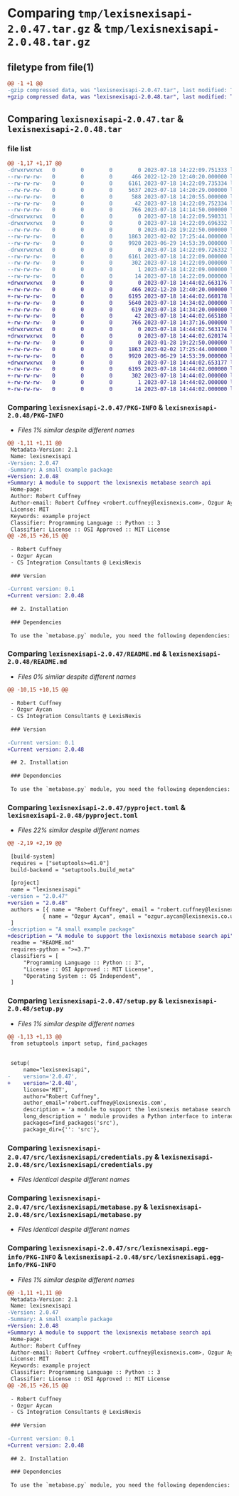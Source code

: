 # Comparing `tmp/lexisnexisapi-2.0.47.tar.gz` & `tmp/lexisnexisapi-2.0.48.tar.gz`

## filetype from file(1)

```diff
@@ -1 +1 @@
-gzip compressed data, was "lexisnexisapi-2.0.47.tar", last modified: Tue Jul 18 14:22:09 2023, max compression
+gzip compressed data, was "lexisnexisapi-2.0.48.tar", last modified: Tue Jul 18 14:44:02 2023, max compression
```

## Comparing `lexisnexisapi-2.0.47.tar` & `lexisnexisapi-2.0.48.tar`

### file list

```diff
@@ -1,17 +1,17 @@
-drwxrwxrwx   0        0        0        0 2023-07-18 14:22:09.751333 lexisnexisapi-2.0.47/
--rw-rw-rw-   0        0        0      466 2022-12-20 12:40:20.000000 lexisnexisapi-2.0.47/LICENSE.txt
--rw-rw-rw-   0        0        0     6161 2023-07-18 14:22:09.735334 lexisnexisapi-2.0.47/PKG-INFO
--rw-rw-rw-   0        0        0     5637 2023-07-18 14:20:29.000000 lexisnexisapi-2.0.47/README.md
--rw-rw-rw-   0        0        0      588 2023-07-18 14:20:55.000000 lexisnexisapi-2.0.47/pyproject.toml
--rw-rw-rw-   0        0        0       42 2023-07-18 14:22:09.752334 lexisnexisapi-2.0.47/setup.cfg
--rw-rw-rw-   0        0        0      766 2023-07-18 14:14:50.000000 lexisnexisapi-2.0.47/setup.py
-drwxrwxrwx   0        0        0        0 2023-07-18 14:22:09.590331 lexisnexisapi-2.0.47/src/
-drwxrwxrwx   0        0        0        0 2023-07-18 14:22:09.696332 lexisnexisapi-2.0.47/src/lexisnexisapi/
--rw-rw-rw-   0        0        0        0 2023-01-28 19:22:50.000000 lexisnexisapi-2.0.47/src/lexisnexisapi/__init__.py
--rw-rw-rw-   0        0        0     1863 2023-02-02 17:25:44.000000 lexisnexisapi-2.0.47/src/lexisnexisapi/credentials.py
--rw-rw-rw-   0        0        0     9920 2023-06-29 14:53:39.000000 lexisnexisapi-2.0.47/src/lexisnexisapi/metabase.py
-drwxrwxrwx   0        0        0        0 2023-07-18 14:22:09.726332 lexisnexisapi-2.0.47/src/lexisnexisapi.egg-info/
--rw-rw-rw-   0        0        0     6161 2023-07-18 14:22:09.000000 lexisnexisapi-2.0.47/src/lexisnexisapi.egg-info/PKG-INFO
--rw-rw-rw-   0        0        0      302 2023-07-18 14:22:09.000000 lexisnexisapi-2.0.47/src/lexisnexisapi.egg-info/SOURCES.txt
--rw-rw-rw-   0        0        0        1 2023-07-18 14:22:09.000000 lexisnexisapi-2.0.47/src/lexisnexisapi.egg-info/dependency_links.txt
--rw-rw-rw-   0        0        0       14 2023-07-18 14:22:09.000000 lexisnexisapi-2.0.47/src/lexisnexisapi.egg-info/top_level.txt
+drwxrwxrwx   0        0        0        0 2023-07-18 14:44:02.663176 lexisnexisapi-2.0.48/
+-rw-rw-rw-   0        0        0      466 2022-12-20 12:40:20.000000 lexisnexisapi-2.0.48/LICENSE.txt
+-rw-rw-rw-   0        0        0     6195 2023-07-18 14:44:02.660178 lexisnexisapi-2.0.48/PKG-INFO
+-rw-rw-rw-   0        0        0     5640 2023-07-18 14:34:02.000000 lexisnexisapi-2.0.48/README.md
+-rw-rw-rw-   0        0        0      619 2023-07-18 14:34:20.000000 lexisnexisapi-2.0.48/pyproject.toml
+-rw-rw-rw-   0        0        0       42 2023-07-18 14:44:02.665180 lexisnexisapi-2.0.48/setup.cfg
+-rw-rw-rw-   0        0        0      766 2023-07-18 14:37:16.000000 lexisnexisapi-2.0.48/setup.py
+drwxrwxrwx   0        0        0        0 2023-07-18 14:44:02.563174 lexisnexisapi-2.0.48/src/
+drwxrwxrwx   0        0        0        0 2023-07-18 14:44:02.620174 lexisnexisapi-2.0.48/src/lexisnexisapi/
+-rw-rw-rw-   0        0        0        0 2023-01-28 19:22:50.000000 lexisnexisapi-2.0.48/src/lexisnexisapi/__init__.py
+-rw-rw-rw-   0        0        0     1863 2023-02-02 17:25:44.000000 lexisnexisapi-2.0.48/src/lexisnexisapi/credentials.py
+-rw-rw-rw-   0        0        0     9920 2023-06-29 14:53:39.000000 lexisnexisapi-2.0.48/src/lexisnexisapi/metabase.py
+drwxrwxrwx   0        0        0        0 2023-07-18 14:44:02.653177 lexisnexisapi-2.0.48/src/lexisnexisapi.egg-info/
+-rw-rw-rw-   0        0        0     6195 2023-07-18 14:44:02.000000 lexisnexisapi-2.0.48/src/lexisnexisapi.egg-info/PKG-INFO
+-rw-rw-rw-   0        0        0      302 2023-07-18 14:44:02.000000 lexisnexisapi-2.0.48/src/lexisnexisapi.egg-info/SOURCES.txt
+-rw-rw-rw-   0        0        0        1 2023-07-18 14:44:02.000000 lexisnexisapi-2.0.48/src/lexisnexisapi.egg-info/dependency_links.txt
+-rw-rw-rw-   0        0        0       14 2023-07-18 14:44:02.000000 lexisnexisapi-2.0.48/src/lexisnexisapi.egg-info/top_level.txt
```

### Comparing `lexisnexisapi-2.0.47/PKG-INFO` & `lexisnexisapi-2.0.48/PKG-INFO`

 * *Files 1% similar despite different names*

```diff
@@ -1,11 +1,11 @@
 Metadata-Version: 2.1
 Name: lexisnexisapi
-Version: 2.0.47
-Summary: A small example package
+Version: 2.0.48
+Summary: A module to support the lexisnexis metabase search api
 Home-page: 
 Author: Robert Cuffney
 Author-email: Robert Cuffney <robert.cuffney@lexisnexis.com>, Ozgur Aycan <ozgur.aycan@lexisnexis.co.uk>
 License: MIT
 Keywords: example project
 Classifier: Programming Language :: Python :: 3
 Classifier: License :: OSI Approved :: MIT License
@@ -26,15 +26,15 @@
 
 - Robert Cuffney
 - Ozgur Aycan
 - CS Integration Consultants @ LexisNexis
 
 ### Version
 
-Current version: 0.1
+Current version: 2.0.48
 
 ## 2. Installation
 
 ### Dependencies
 
 To use the `metabase.py` module, you need the following dependencies:
```

### Comparing `lexisnexisapi-2.0.47/README.md` & `lexisnexisapi-2.0.48/README.md`

 * *Files 0% similar despite different names*

```diff
@@ -10,15 +10,15 @@
 
 - Robert Cuffney
 - Ozgur Aycan
 - CS Integration Consultants @ LexisNexis
 
 ### Version
 
-Current version: 0.1
+Current version: 2.0.48
 
 ## 2. Installation
 
 ### Dependencies
 
 To use the `metabase.py` module, you need the following dependencies:
```

### Comparing `lexisnexisapi-2.0.47/pyproject.toml` & `lexisnexisapi-2.0.48/pyproject.toml`

 * *Files 22% similar despite different names*

```diff
@@ -2,19 +2,19 @@
 
 [build-system]
 requires = ["setuptools>=61.0"]
 build-backend = "setuptools.build_meta"
 
 [project]
 name = "lexisnexisapi"
-version = "2.0.47"
+version = "2.0.48"
 authors = [{ name = "Robert Cuffney", email = "robert.cuffney@lexisnexis.com" },
 		   { name = "Ozgur Aycan", email = "ozgur.aycan@lexisnexis.co.uk" }
 ]
-description = "A small example package"
+description = "A module to support the lexisnexis metabase search api"
 readme = "README.md"
 requires-python = ">=3.7"
 classifiers = [
     "Programming Language :: Python :: 3",
     "License :: OSI Approved :: MIT License",
     "Operating System :: OS Independent",
 ]
```

### Comparing `lexisnexisapi-2.0.47/setup.py` & `lexisnexisapi-2.0.48/setup.py`

 * *Files 1% similar despite different names*

```diff
@@ -1,13 +1,13 @@
 from setuptools import setup, find_packages
 
 
 setup(
     name="lexisnexisapi",
-    version='2.0.47',
+    version='2.0.48',
     license='MIT',
     author="Robert Cuffney",
     author_email='robert.cuffney@lexisnexis.com',
     description = 'a module to support the lexisnexis metabase search api',
     long_description = ' module provides a Python interface to interact with the Metabase API. It allows you to perform searches and retrieve articles using the Metabase API. The module facilitates the creation of Python objects representing the API response, making it easy to work with the data.',
     packages=find_packages('src'),
     package_dir={'': 'src'},
```

### Comparing `lexisnexisapi-2.0.47/src/lexisnexisapi/credentials.py` & `lexisnexisapi-2.0.48/src/lexisnexisapi/credentials.py`

 * *Files identical despite different names*

### Comparing `lexisnexisapi-2.0.47/src/lexisnexisapi/metabase.py` & `lexisnexisapi-2.0.48/src/lexisnexisapi/metabase.py`

 * *Files identical despite different names*

### Comparing `lexisnexisapi-2.0.47/src/lexisnexisapi.egg-info/PKG-INFO` & `lexisnexisapi-2.0.48/src/lexisnexisapi.egg-info/PKG-INFO`

 * *Files 1% similar despite different names*

```diff
@@ -1,11 +1,11 @@
 Metadata-Version: 2.1
 Name: lexisnexisapi
-Version: 2.0.47
-Summary: A small example package
+Version: 2.0.48
+Summary: A module to support the lexisnexis metabase search api
 Home-page: 
 Author: Robert Cuffney
 Author-email: Robert Cuffney <robert.cuffney@lexisnexis.com>, Ozgur Aycan <ozgur.aycan@lexisnexis.co.uk>
 License: MIT
 Keywords: example project
 Classifier: Programming Language :: Python :: 3
 Classifier: License :: OSI Approved :: MIT License
@@ -26,15 +26,15 @@
 
 - Robert Cuffney
 - Ozgur Aycan
 - CS Integration Consultants @ LexisNexis
 
 ### Version
 
-Current version: 0.1
+Current version: 2.0.48
 
 ## 2. Installation
 
 ### Dependencies
 
 To use the `metabase.py` module, you need the following dependencies:
```

